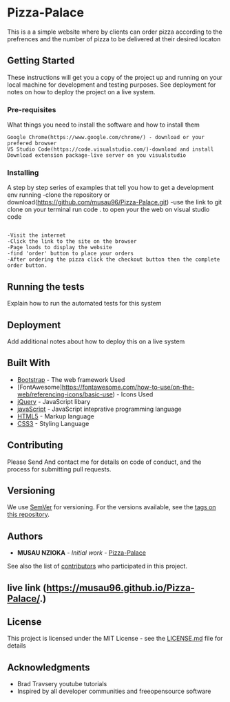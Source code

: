 # Pizza-Palace
This is a a simple website where by clients can order pizza according to the prefrences and the number of pizza to be delivered at their desired locaton

## Getting Started

These instructions will get you a copy of the project up and running on your local machine for development and testing purposes. See deployment for notes on how to deploy the project on a live system.

### Pre-requisites

What things you need to install the software and how to install them

```
Google Chrome(https://www.google.com/chrome/) - download or your prefered browser
VS Studio Code(https://code.visualstudio.com/)-download and install
Download extension package-live server on you visualstudio
```

### Installing

A step by step series of examples that tell you how to get a development env running
-clone the repository or download(https://github.com/musau96/Pizza-Palace.git)
-use the link to git clone on your terminal
run code . to open your the web on visual studio code


```

-Visit the internet
-Click the link to the site on the browser
-Page loads to display the website
-find 'order' button to place your orders
-After ordering the pizza click the checkout button then the complete order button.
```



## Running the tests

Explain how to run the automated tests for this system


## Deployment

Add additional notes about how to deploy this on a live system

## Built With

* [Bootstrap](https://getbootstrap.com/docs/4.4/getting-started/introduction/) - The web framework Used
* [FontAwesome]https://fontawesome.com/how-to-use/on-the-web/referencing-icons/basic-use) - Icons Used
* [jQuery](https://code.jquery.com/) - JavaScript libary
* [javaScript]() - JavaScript inteprative programming language
* [HTML5]() - Markup language
* [CSS3]() - Styling Language



## Contributing

Please Send And contact me for details on code of conduct, and the process for submitting pull requests.

## Versioning

We use [SemVer](http://semver.org/) for versioning. For the versions available, see the [tags on this repository](https://github.com/your/project/tags). 

## Authors

* **MUSAU NZIOKA** - *Initial work* - [Pizza-Palace](https://github.com/musau96/Pizza-Palace)

See also the list of [contributors](https://github.com/musau96/Pizza-Palace.git) who participated in this project.
## live link (https://musau96.github.io/Pizza-Palace/.)

## License

This project is licensed under the MIT License - see the [LICENSE.md](LICENSE.md) file for details

## Acknowledgments

* Brad Travsery youtube tutorials
* Inspired by all developer communities and freeopensource software


